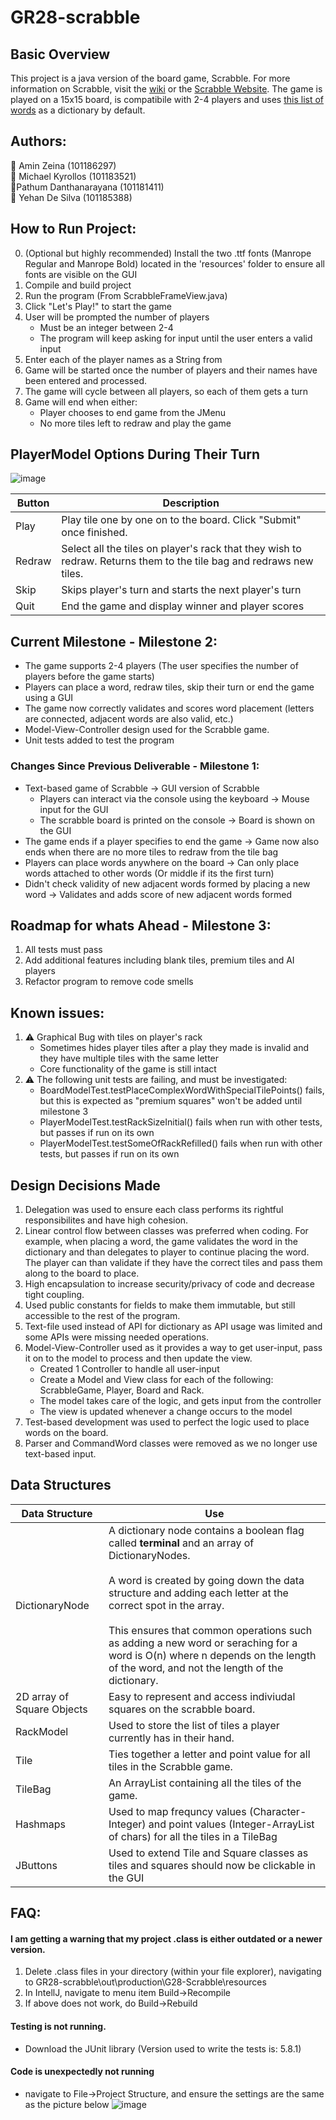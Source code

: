 # GR28-scrabble

## Basic Overview

This project is a java version of the board game, Scrabble. For more information on Scrabble, visit the [wiki](https://en.wikipedia.org/wiki/Scrabble) or the [Scrabble Website](https://scrabble.hasbro.com/en-us/faq#:~:text=Scrabble%20tile%20letter%20distribution%20is,%2D1%20and%20Blanks%2D2.).
The game is played on a 15x15 board, is compatibile with 2-4 players and uses [this list of words](https://www.mit.edu/~ecprice/wordlist.10000) as a dictionary by default.

## Authors:
🥇 Amin Zeina (101186297)  
🥇 Michael Kyrollos (101183521)  
🥇Pathum Danthanarayana (101181411)  
🥇 Yehan De Silva (101185388)

## How to Run Project:
0. (Optional but highly recommended) Install the two .ttf fonts (Manrope Regular and Manrope Bold) located in the 'resources' folder to ensure all fonts are visible on the GUI
1. Compile and build project 
2. Run the program (From ScrabbleFrameView.java)
3. Click "Let's Play!" to start the game
4. User will be prompted the number of players
      - Must be an integer between 2-4
      - The program will keep asking for input until the user enters a valid input
5. Enter each of the player names as a String from
6. Game will be started once the number of players and their names have been entered and processed. 
7. The game will cycle between all players, so each of them gets a turn
8. Game will end when either:
      - Player chooses to end game from the JMenu
      - No more tiles left to redraw and play the game

## PlayerModel Options During Their Turn 
![image](https://user-images.githubusercontent.com/61627702/201576668-a4e0eb76-f50e-4008-bd4b-38fdbe7ac908.png)

| Button      | Description |
| ----------- | ----------- |
| Play        | Play tile one by one on to the board. Click "Submit" once finished. |   
| Redraw      | Select all the tiles on player's rack that they wish to redraw. Returns them to the tile bag and redraws new tiles. |
| Skip        | Skips player's turn and starts the next player's turn |
| Quit        | End the game and display winner and player scores |

## Current Milestone - Milestone 2:
  - The game supports 2-4 players (The user specifies the number of players before the game starts)
  - Players can place a word, redraw tiles, skip their turn or end the game using a GUI
  - The game now correctly validates and scores word placement (letters are connected, adjacent words are also valid, etc.)
  - Model-View-Controller design used for the Scrabble game.
  - Unit tests added to test the program

### Changes Since Previous Deliverable - Milestone 1:
  - Text-based game of Scrabble ->  GUI version of Scrabble
      - Players can interact via the console using the keyboard -> Mouse input for the GUI
      - The scrabble board is printed on the console -> Board is shown on the GUI
  - The game ends if a player specifies to end the game -> Game now also ends when there are no more tiles to redraw from the tile bag
  - Players can place words anywhere on the board -> Can only place words attached to other words (Or middle if its the first turn)
  - Didn't check validity of new adjacent words formed by placing a new word -> Validates and adds score of new adjacent words formed

## Roadmap for whats Ahead - Milestone 3:  
1. All tests must pass
2. Add additional features including blank tiles, premium tiles and AI players
3. Refactor program to remove code smells

## Known issues:
1. ⚠️ Graphical Bug with tiles on player's rack
      - Sometimes hides player tiles after a play they made is invalid and they have multiple tiles with the same letter  
      - Core functionality of the game is still intact
2. ⚠️ The following unit tests are failing, and must be investigated:
      - BoardModelTest.testPlaceComplexWordWithSpecialTilePoints() fails, but this is expected as "premium squares" won't be added until milestone 3
      - PlayerModelTest.testRackSizeInitial() fails when run with other tests, but passes if run on its own
      - PlayerModelTest.testSomeOfRackRefilled() fails when run with other tests, but passes if run on its own
      


## Design Decisions Made  
1. Delegation was used to ensure each class performs its rightful responsibilites and have high cohesion.
2. Linear control flow between classes was preferred when coding. For example, when placing a word, the game validates the word in the dictionary and than delegates to player to continue placing the word. The player can than validate if they have the correct tiles and pass them along to the board to place.
3. High encapsulation to increase security/privacy of code and decrease tight coupling.
4. Used public constants for fields to make them immutable, but still accessible to the rest of the program.
5. Text-file used instead of API for dictionary as API usage was limited and some APIs were missing needed operations.
6. Model-View-Controller used as it provides a way to get user-input, pass it on to the model to process and then update the view.
      - Created 1 Controller to handle all user-input
      - Create a Model and View class for each of the following: ScrabbleGame, Player, Board and Rack.
      - The model takes care of the logic, and gets input from the controller
      - The view is updated whenever a change occurs to the model
8. Test-based development was used to perfect the logic used to place words on the board.
9. Parser and CommandWord classes were removed as we no longer use text-based input.



## Data Structures
| Data Structure | Use |
| ----------- | ----------- |
| DictionaryNode | A dictionary node contains a boolean flag called **terminal** and an array of DictionaryNodes. <br><br> A word is created by going down the data structure and adding each letter at the correct spot in the array. <br><br>This ensures that common operations such as adding a new word or seraching for a word is O(n) where n depends on the length of the word, and not the length of the dictionary.|
| 2D array of Square Objects | Easy to represent and access indiviudal squares on the scrabble board. |
| RackModel | Used to store the list of tiles a player currently has in their hand. |
| Tile | Ties together a letter and point value for all tiles in the Scrabble game. |
| TileBag| An ArrayList containing all the tiles of the game. |
| Hashmaps | Used to map frequncy values (Character-Integer) and point values (Integer-ArrayList of chars) for all the tiles in a TileBag |
| JButtons | Used to extend Tile and Square classes as tiles and squares should now be clickable in the GUI |

## FAQ:
#### I am getting a warning that my project .class is either outdated or a newer version.  
1. Delete .class files in your directory (within your file explorer), navigating to GR28-scrabble\out\production\G28-Scrabble\resources
2. In IntellJ, navigate to menu item Build->Recompile
3. If above does not work, do Build->Rebuild

#### Testing is not running.  
- Download the JUnit library (Version used to write the tests is: 5.8.1)
  
#### Code is unexpectedly not running  
- navigate to File->Project Structure, and ensure the settings are the same as the picture below 
![image](https://user-images.githubusercontent.com/83596468/197912247-346bfddf-e590-463d-a137-1e8f4f48a2c7.png)
